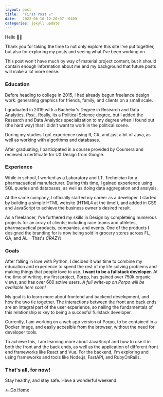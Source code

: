 ```yaml
---
layout: post
title:  "First Post ☕️"
date:   2022-06-10 12:20:07 -0400
categories: jekyll update
---
```

Hello 👋🏻 

Thank you for taking the time to not only explore this site I've put together, but also
for exploring my posts and seeing what I've been working on.

This post won't have much by way of material project content, but it should contain enough
information about me and my background that future posts will make a lot more sense.

### Education

Before heading to college in 2015, I had already begun freelance design work: generating graphics for friends, family, and clients on a small scale.

I graduated in 2019 with a Bachelor's Degree in Research and Data Analytics.
<i>Psst..</i> Really, its a Political Science degree, but I added the Research and Data Analytics specialization to my degree when I found out (the hard way) that I didn't want to work in the political scene.

During my studies I got experience using R, C#, and just a bit of Java, as well as working with algorithms and databases.

After graduating, I participated in a course provided by Coursera and recieved a certificate for UX Design from Google.

### Experience

While in school, I worked as a Laboratory and I.T. Technician for a pharmacuetical manufacturer. During this time, I gained experience using SQL queries and databases, as well as doing data aggregation and analysis.

At the same company, I officially started my career as a developer. I started by building a simple HTML website (HTML4 at the time!), and added in CSS and JavaScript to achieve the business owner's desired result.

As a freelancer, I've furthered my skills in Design by completeing numerous projects for an array of clients; including race teams and athletes, pharmacuetical products, companies, and events. One of the products I designed the branding for is now being sold in grocery stores across FL, GA, and AL - That's <i>CRAZY!</i>

### Goals

After falling in love with Python, I decided it was time to combine my education and experience to spend the rest of my life solving problems and making things that people love to use. <b>I want to be a fullstack developer</b>.
At the time of writing, my first project, [Porpo](https://github.com/dawesry/porpo), has gained over 750k organic views, and has over 600 active users. <i>A full write-up on Porpo will be available here soon!</i>

My goal is to learn more about frontend and backend development, and how the two tie together. The interactions between the front and back ends are an integral part of the user experience, so nailing the fundamentals of this relationship is key to being a succesful fullstack developer.


Currently, I am working on a web app version of Porpo, to be contained in a Docker image, and easily accesible from the browser, without the need for developer tools.

To achieve this, I am learning more about JavaScript and how to use it in both the front and the back ends, as well as the application of different front end frameworks like React and Vue. For the backend, I'm exploring and using frameworks and tools like Node.js, FastAPI, and RubyOnRails.

### That's all, for now!

Stay healthy, and stay safe.
Have a wonderful weekend.

[&larr; Go Home](https://dawes.cc)
